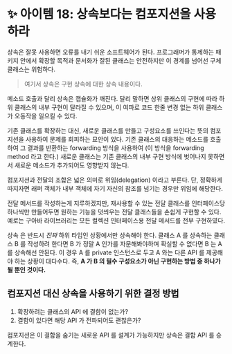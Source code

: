 # ✨ 아이템 18: 상속보다는 컴포지션을 사용하라

상속은 잘못 사용하면 오류를 내기 쉬운 소프트웨어가 된다. 프로그래머가 통제하는 패키지 안에서 확장할 목적과 문서화가 잘된 클래스는 안전하지만 이 경계를 넘어선 구체 클래스는 위험하다.

> 여기서 상속은 구현 상속에 대한 상속 내용이다.

메소드 호출과 달리 상속은 캡슐화가 깨진다. 달리 말하면 상위 클래스의 구현에 따라 하위 클래스의 내부 구현이 달라질 수 있으며, 이 여파로 코드 한줄 변경 없는 하위 클래스가 오동작을 일으킬 수 있다.

기존 클래스를 확장하는 대신, 새로운 클래스를 만들고 구성요소를 쓰인다는 뜻의 컴포지션을 사용하여 문제를 회피하는 묘안이 있다. 기존 클래스의 대응하는 메소드를 호출하여 그 결과를 반환하는 forwarding 방식을 사용하여 (이 방식을 forwarding method 라고 한다.) 새로운 클래스는 기존 클래스의 내부 구현 방식에 벗어나지 못하면서 새로운 메소드가 추가되어도 영향받지 않는다.

컴포지션과 전달의 조합은 넓은 의미로 위임(delegation) 이라고 부른다. 단, 정확하게 따지자면 래퍼 객체가 내부 객체에 자기 자신의 참조를 넘기는 경우만 위임에 해당한다.

전달 메서드를 작성하는게 지루하겠지만, 재사용할 수 있는 전달 클래스를 인터페이스당 하나씩만 만들어두면 원하는 기능을 덧씌우는 전달 클래스들을 손쉽게 구현할 수 있다. 예로는 구아바 라이브러리는 모든 컬렉션 인터페이스용 전달 메서드를 전부 구현하였다.

상속 은 반드시 *진짜* 하위 타입인 상황에서만 상속해야 한다. 클래스 A 를 상속하는 클래스 B 를 작성하려 한다면 B 가 정말 A 인가를 자문해봐야하며 확실할 수 없다면 B 는 A 를 상속해선 안된다. 이 경우 A 를 private 인스턴스로 두고 A 와는 다른 API 를 제공해야 하는 상황이 대다수다. 즉, **A 가 B 의 필수 구성요소가 아닌 구현하는 방법 중 하나가 될 뿐인 것이다.**

## 컴포지션 대신 상속을 사용하기 위한 결정 방법

1. 확장하려는 클래스의 API 에 결함이 없는가?
2. 결함이 있다면 해당 API 가 전파되어도 괜찮은가?

컴포지션은 이 결함을 숨기는 새로운 API 를 설계가 가능하지만 상속은 결함 API 를 승계한다.
